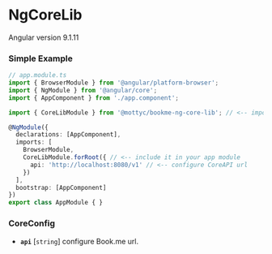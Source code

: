 # NgCoreLib

Angular version 9.1.11

### Simple Example

```TypeScript
// app.module.ts
import { BrowserModule } from '@angular/platform-browser';
import { NgModule } from '@angular/core';
import { AppComponent } from './app.component';

import { CoreLibModule } from '@mottyc/bookme-ng-core-lib'; // <-- import the module

@NgModule({
  declarations: [AppComponent],
  imports: [
    BrowserModule,
    CoreLibModule.forRoot({ // <-- include it in your app module
      api: 'http://localhost:8080/v1' // <-- configure CoreAPI url
    })
  ],
  bootstrap: [AppComponent]
})
export class AppModule { }
```

### CoreConfig

* **`api`** [`string`] configure Book.me url.
